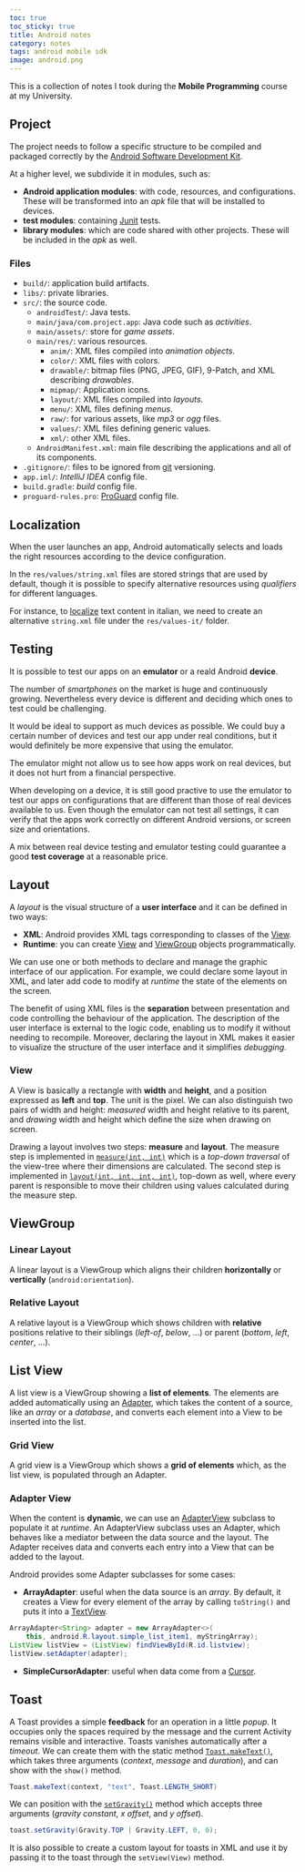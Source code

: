 ```yaml
---
toc: true
toc_sticky: true
title: Android notes
category: notes
tags: android mobile sdk
image: android.png
---
```


This is a collection of notes I took during the **Mobile Programming** course at my University.

## Project

The project needs to follow a specific structure to be compiled and packaged correctly by the [Android Software Development Kit](https://developer.android.com/sdk/index.html).

At a higher level, we subdivide it in modules, such as:

* **Android application modules**: with code, resources, and configurations. These will be transformed into an *apk* file that will be installed to devices.
* **test modules**: containing [Junit](https://junit.org) tests.
* **library modules**: which are code shared with other projects. These will be included in the *apk* as well.

### Files

* `build/`: application build artifacts.
* `libs/`: private libraries.
* `src/`: the source code.
  * `androidTest/`: Java tests.
  * `main/java/com.project.app`: Java code such as *activities*.
  * `main/assets/`: store for *game assets*.
  * `main/res/`: various resources.
    * `anim/`: XML files compiled into *animation objects*.
    * `color/`: XML files with colors.
    * `drawable/`: bitmap files (PNG, JPEG, GIF), 9-Patch, and XML describing *drawables*.
    * `mipmap/`: Application icons.
    * `layout/`: XML files compiled into *layouts*.
    * `menu/`: XML files defining *menus*.
    * `raw/`: for various assets, like *mp3* or *ogg* files.
    * `values/`: XML files defining generic values.
    * `xml/`: other XML files.
  * `AndroidManifest.xml`: main file describing the applications and all of its components.
* `.gitignore/`: files to be ignored from [git](https://git-scm.com) versioning.
* `app.iml/`: *IntelliJ IDEA* config file.
* `build.gradle`: *build* config file.
* `proguard-rules.pro`: [ProGuard](https://proguard.sourceforge.net) config file.

## Localization

When the user launches an app, Android automatically selects and loads the right resources according to the device configuration.

In the `res/values/string.xml` files are stored strings that are used by default, though it is possible to specify alternative resources using _qualifiers_ for different languages.

For instance, to [localize](https://en.wikipedia.org/wiki/Language_localisation) text content in italian, we need to create an alternative `string.xml` file under the `res/values-it/` folder.

## Testing

It is possible to test our apps on an **emulator** or a reald Android **device**.

The number of _smartphones_ on the market is huge and continuously growing. Nevertheless every device is different and deciding which ones to test could be challenging.

It would be ideal to support as much devices as possible. We could buy a certain number of devices and test our app under real conditions, but it would definitely be more expensive that using the emulator.

The emulator might not allow us to see how apps work on real devices, but it does not hurt from a financial perspective.

When developing on a device, it is still good practive to use the emulator to test our apps on configurations that are different than those of real devices available to us. Even though the emulator can not test all settings, it can verify that the apps work correctly on different Android versions, or screen size and orientations.

A mix between real device testing and emulator testing could guarantee a good **test coverage** at a reasonable price.

## Layout

A _layout_ is the visual structure of a **user interface** and it can be defined in two ways:

* **XML**: Android provides XML tags corresponding to classes of the [View](https://developer.android.com/reference/android/view/package-summary.html).
* **Runtime**: you can create [View](https://developer.android.com/reference/android/view/View.html) and [ViewGroup](https://developer.android.com/reference/android/view/ViewGroup.html) objects programmatically.

We can use one or both methods to declare and manage the graphic interface of our application. For example, we could declare some layout in XML, and later add code to modify at _runtime_ the state of the elements on the screen.

The benefit of using XML files is the **separation** between presentation and code controlling the behaviour of the application. The description of the user interface is external to the logic code, enabling us to modify it without needing to recompile. Moreover, declaring the layout in XML makes it easier to visualize the structure of the user interface and it simplifies _debugging_.

### View

A View is basically a rectangle with **width** and **height**, and a position expressed as **left** and **top**. The unit is the pixel. We can also distinguish two pairs of width and height: _measured_ width and height relative to its parent, and _drawing_ width and height which define the size when drawing on screen.

Drawing a layout involves two steps: **measure** and **layout**. The measure step is implemented in [`measure(int, int)`](https://developer.android.com/reference/android/view/View.html#measure%28int,%20int%29) which is a _top-down traversal_ of the view-tree where their dimensions are calculated. The second step is implemented in [`layout(int, int, int,
int)`](https://developer.android.com/reference/android/view/View.html#layout%28int,%20int,%20int,%20int%29), top-down as well, where every parent is responsible to move their children using values calculated during the measure step.

## ViewGroup

### Linear Layout

A linear layout is a ViewGroup which aligns their children **horizontally** or **vertically** (`android:orientation`).

### Relative Layout

A relative layout is a ViewGroup which shows children with **relative** positions relative to their siblings (_left-of_, _below_, …) or parent (_bottom_, _left_, _center_, …).

## List View

A list view is a ViewGroup showing a **list of elements**. The elements are added automatically using an [Adapter](https://developer.android.com/reference/android/widget/Adapter.html), which takes the content of a source, like an _array_ or a _database_, and converts each element into a View to be inserted into the list.

### Grid View

A grid view is a ViewGroup which shows a **grid of elements** which, as the list view, is populated through an Adapter.

### Adapter View

When the content is **dynamic**, we can use an [AdapterView](https://developer.android.com/reference/android/widget/AdapterView.html) subclass to populate it at _runtime_.
An AdapterView subclass uses an Adapter, which behaves like a mediator between the data source and the layout. The Adapter receives data and converts each entry into a View that can be added to the layout.

Android provides some Adapter subclasses for some cases:

* **ArrayAdapter**: useful when the data source is an _array_. By default, it creates a View for every element of the array by calling `toString()` and puts it into a [TextView](https://developer.android.com/reference/android/widget/TextView.html).

```java
ArrayAdapter<String> adapter = new ArrayAdapter<>(
    this, android.R.layout.simple_list_item1, myStringArray);
ListView listView = (ListView) findViewById(R.id.listview);
listView.setAdapter(adapter);
```
* **SimpleCursorAdapter**: useful when data come from a [Cursor](https://developer.android.com/reference/android/database/Cursor.html).

## Toast

A Toast provides a simple **feedback** for an operation in a little _popup_. It occupies only the spaces required by the message and the current Activity remains visible and interactive. Toasts vanishes automatically after a _timeout_. We can create them with the static method [`Toast.makeText()`](https://developer.android.com/reference/android/widget/Toast.html#makeText%28android.content.Context,%20int,%20int%29), which takes three arguments (_context_, _message_ and _duration_), and can show with the `show()` method.

```java
Toast.makeText(context, "text", Toast.LENGTH_SHORT)
```

We can position with the [`setGravity()`](https://developer.android.com/reference/android/widget/Toast.html#setGravity%28int,%20int,%20int%29) method which accepts three arguments (_gravity constant_, _x offset_, and _y offset_).

```java
toast.setGravity(Gravity.TOP | Gravity.LEFT, 0, 0);
```

It is also possible to create a custom layout for toasts in XML and use it by passing it to the toast through the `setView(View)` method.
